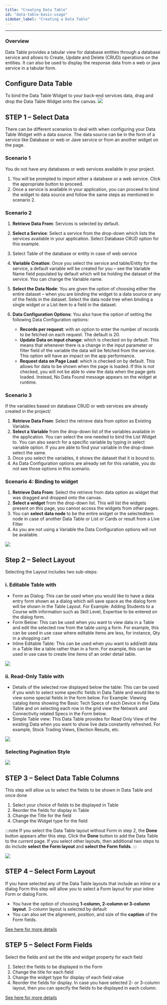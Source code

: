 ```yaml
---
title: "Creating Data Table"
id: "data-table-basic-usage"
sidebar_label: "Creating a Data Table"
---
```

---
### Overview

Data Table provides a tabular view for database entities through a database service and allows to Create, Update and Delete (CRUD) operations on the entities. It can also be used to display the response data from a web or java service in a tabular form.

## Configure Data Table

To bind the Data Table Widget to your back-end services data, drag and drop the Data Table Widget onto the canvas. [![](/learn/assets/dt_sel.png)](/learn/assets/dt_sel.png)

## STEP 1 – Select Data

There can be different scenarios to deal with when configuring your Data Table Widget with a data source. The data source can be in the form of a service like Database or web or Jave service or from an another widget on the page.

### Scenario 1

You do not have any databases or web services available in your project.
1. You will be prompted to import either a database or a web service. Click the appropriate button to proceed.
2. Once a service is available in your application, you can proceed to bind the widget to data source and follow the same steps as mentioned in scenario 2.
### Scenario 2
1. **Retrieve Data From**: Services is selected by default.
2. **Select a Service**: Select a service from the drop-down which lists the services available in your application. Select Database CRUD option for this example.
3. Select Table of the database or entity in case of web service
4. **Variable Creation**: Once you select the service and table/Entity for the service, a default variable will be created for you – see the Variable Name field populated by default which will be holding the dataset of the service. You can change the Variable name.
5. **Select the Data Node**: You are given the option of choosing either the entire dataset – when you are binding the widget to a data source or any of the fields in the dataset. Select the data node tree when binding a single widget or a List item to a field in the dataset.
6. **Data Configuration Options**: You also have the option of setting the following Data Configuration options:

    - **Records per request**: with an option to enter the number of records to be fetched on each request. The default is 20.
    - **Update Data on input change**: which is checked on by default. This means that whenever there is a change in the input parameter or filter field of the variable the data will be fetched from the service. This option will have an impact on the app performance.
    - **Request data on Page Load**: which is checked on by default. This allows for data to be shown when the page is loaded. If this is not checked, you will not be able to view the data when the page gets loaded. Instead, No Data Found message appears on the widget at runtime.

### Scenario 3
If the variables based on database CRUD or web services are already created in the project/

1. **Retrieve Data From**: Select the retrieve data from option as Existing Variable.
2. **Select a Variable** from the drop-down list of the variables available in the application. You can select the one needed to bind the List Widget to. You can also search for a specific variable by typing in select variable option. If you are able to find your variable in the drop-down select the same.
3. Once you select the variables, it shows the dataset that it is bound to.
4. As Data Configuration options are already set for this variable, you do not see those options in this scenario.

### Scenario 4: Binding to widget

1. **Retrieve Data From**: Select the retrieve from data option as widget that was dragged and dropped onto the canvas.
2. **Select a widget** from the drop-down list. This will list the widgets present on this page, you cannot access the widgets from other pages.
3. You can **select data node** to be the entire widget or the selecteditem node in case of another Data Table or List or Cards or result from a Live Filter
4. As you are not using a Variable the Data Configuration options will not be available.

[![](/learn/assets/dt_data.png)](/learn/assets/dt_data.png)

## Step 2 – Select Layout

Selecting the Layout includes two sub-steps:

### i. Editable Table with
        
- Form as Dialog: This can be used when you would like to have a data entry form shown as a dialog which will save space as the dialog form will be shown in the Table Layout. For Example: Adding Students to a Course with information such as Skill Level, Expertise to be entered on the dialog form.
- Form Below: This can be used when you want to view data in a Table and edit the selected row from the table using a form. For example, this can be used in use case where editable items are less, for instance, Qty in a shopping cart
- Inline Editable Table: This can be used when you want to add/edit data in a Table like a table rather than in a form. For example, this can be used in use case to create line items of an order detail table.

[![](/learn/assets/dt_layout1.png)](/learn/assets/dt_layout1.png)

### ii. Read-Only Table with
        
- Details of the selected row displayed below the table: This can be used if you wish to select some specific fields in Data Table and would like to view some special fields in the form below. For Example: Viewing catalog items showing the Basic Tech Specs of each Device in the Data Table and on selecting each row in the grid view the Network and Connectivity related Specs in the Form below.
- Simple Table view: This Data Table provides for Read Only View of the existing Data when you want to show live data constantly refreshed. For example, Stock Trading Views, Election Results, etc.

[![](/learn/assets/dt_layout2.png)](/learn/assets/dt_layout2.png)

### Selecting Pagination Style 

[![](/learn/assets/dt_pagin.png)](/learn/assets/dt_pagin.png)

## STEP 3 – Select Data Table Columns

This step will allow us to select the fields to be shown in Data Table and once done

1. Select your choice of fields to be displayed in Table
2. Reorder the fields for display in Table
3. Change the Title for the field
4. Change the Widget type for the field

:::note
If you select the Data Table layout without Form in step 2, the **Done** button appears after this step. Click the **Done** button to add the Data Table to the current page. If you select other layouts, then additional two steps to do include **select the Form layout** and **select the Form fields**. 
:::

[![](/learn/assets/dt_fields.png)](/learn/assets/dt_fields.png)

## STEP 4 – Select Form Layout 

If you have selected any of the Data Table layouts that include an inline or a dialog Form this step will allow you to select a Form layout for your inline Form or dialog Form.

- You have the option of choosing **1-column, 2-column or 3-column layout**. 3-column layout is selected by default
- You can also set the alignment, position, and size of the **caption** of the Form fields.

[See here for more details](/learn/app-development/widgets/datalive/live-form/liveform-layouts/)

## STEP 5 – Select Form Fields 

Select the fields and set the title and widget property for each field

1. Select the fields to be displayed in the Form
2. Change the title for each field
3. Change the widget type for display of each field value
4. Reorder the fields for display. In case you have selected 2- or 3-column layout, then you can specify the fields to be displayed in each column.

[See here for more details](/learn/app-development/widgets/datalive/live-form/fields-configuration/)

